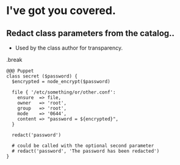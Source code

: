 <!SLIDE>
# I've got you covered.
## Redact class parameters from the catalog..

* Used by the class author for transparency.

.break

    @@@ Puppet
    class secret ($password) {
      $encrypted = node_encrypt($password)

      file { '/etc/something/or/other.conf':
        ensure  => file,
        owner   => 'root',
        group   => 'root',
        mode    => '0644',
        content => "password = ${encrypted}",
      }

      redact('password')

      # could be called with the optional second parameter
      # redact('password', 'The password has been redacted')
    }
